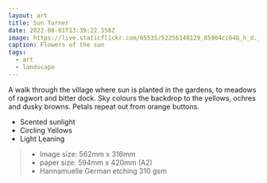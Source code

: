 ```yaml
---
layout: art
title: Sun Turner
date: 2022-08-01T13:39:22.558Z
image: https://live.staticflickr.com/65535/52256148129_85904cc64b_h_d.jpg
caption: Flowers of the sun
tags:
  - art
  - landscape
---
```

A walk through the village where sun is planted in the gardens, to meadows of ragwort and bitter dock. Sky colours the backdrop to the yellows, ochres and dusky browns. Petals repeat out from orange buttons.

* Scented sunlight
* Circling Yellows
* Light Leaning


> - Image size: 562mm x 316mm
> - paper size: 594mm x 420mm (A2)
> - Hannamuelle German etching 310 gsm
